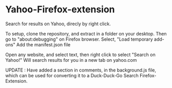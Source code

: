 # Yahoo-Firefox-extension
Search for results on Yahoo, direcly by right click.

To setup, clone the repository, and extract in a folder on your desktop.
Then go to "about:debugging" on Firefox browser.
Select, "Load temporary add-ons"
Add the manifest.json file

Open any website, and select text, then right click to select "Search on Yahoo!"
Will search results for you in a new tab on yahoo.com



UPDATE : Have added a section in comments, in the background.js file, which can be used for converting it to a Duck-Duck-Go Search Firefox-Extension.
